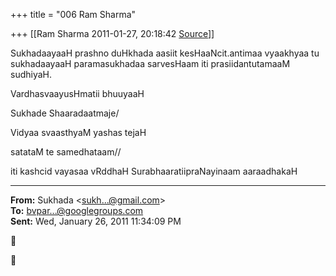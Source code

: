 +++
title = "006 Ram Sharma"

+++
[[Ram Sharma	2011-01-27, 20:18:42 [Source](https://groups.google.com/g/bvparishat/c/LZjX7NPt6_w)]]



SukhadaayaaH prashno duHkhada aasiit kesHaaNcit.antimaa vyaakhyaa tu sukhadaayaaH paramasukhadaa sarvesHaam iti prasiidantutamaaM sudhiyaH.

 VardhasvaayusHmatii bhuuyaaH

 Sukhade Shaaradaatmaje/

 Vidyaa svaasthyaM yashas tejaH

 satataM te samedhataam//

 iti kashcid vayasaa vRddhaH SurabhaaratiipraNayinaam aaraadhakaH





  


  

------------------------------------------------------------------------

**From:** Sukhada \<[sukh...@gmail.com]()\>  
**To:** [bvpar...@googlegroups.com]()  
**Sent:** Wed, January 26, 2011 11:34:09 PM





